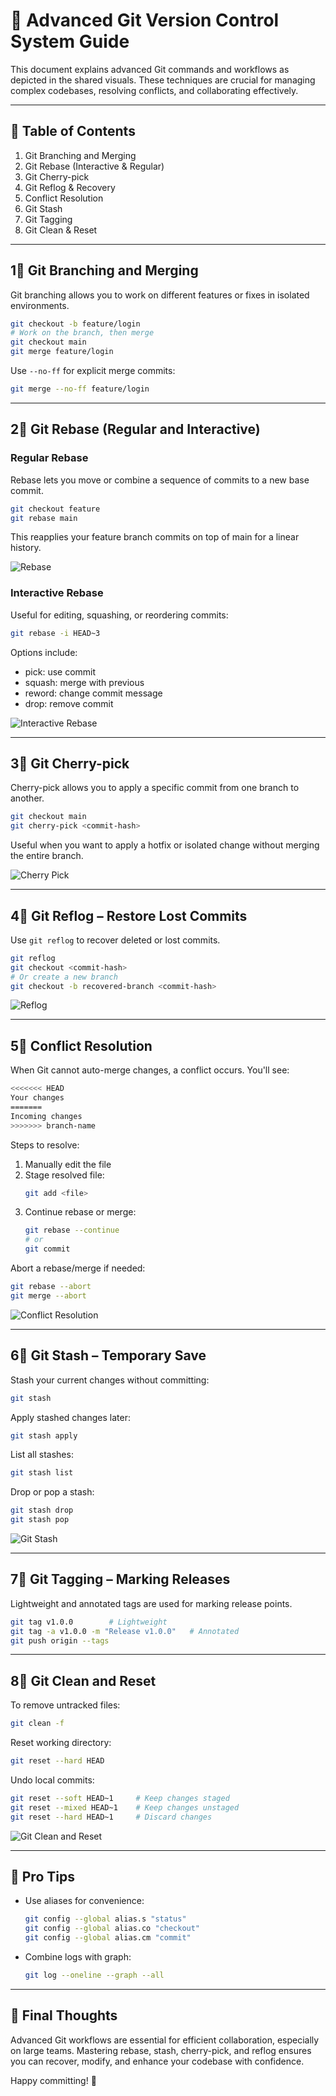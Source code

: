 # 🚀 Advanced Git Version Control System Guide

This document explains advanced Git commands and workflows as depicted in the shared visuals. These techniques are crucial for managing complex codebases, resolving conflicts, and collaborating effectively.

---

## 📂 Table of Contents

1. Git Branching and Merging
2. Git Rebase (Interactive & Regular)
3. Git Cherry-pick
4. Git Reflog & Recovery
5. Conflict Resolution
6. Git Stash
7. Git Tagging
8. Git Clean & Reset

---

## 1⃣ Git Branching and Merging

Git branching allows you to work on different features or fixes in isolated environments.

```bash
git checkout -b feature/login
# Work on the branch, then merge
git checkout main
git merge feature/login
```

Use `--no-ff` for explicit merge commits:

```bash
git merge --no-ff feature/login
```

<!-- No image provided for this section -->

---

## 2⃣ Git Rebase (Regular and Interactive)

### Regular Rebase

Rebase lets you move or combine a sequence of commits to a new base commit.

```bash
git checkout feature
git rebase main
```

This reapplies your feature branch commits on top of main for a linear history.

![Rebase](https://github.com/user-attachments/assets/ef153459-67d4-4430-91bc-10a581f57d1b)

### Interactive Rebase

Useful for editing, squashing, or reordering commits:

```bash
git rebase -i HEAD~3
```

Options include:
- pick: use commit
- squash: merge with previous
- reword: change commit message
- drop: remove commit

![Interactive Rebase](https://github.com/user-attachments/assets/715b1a73-3288-453b-a612-2da916abc375)

---

## 3⃣ Git Cherry-pick

Cherry-pick allows you to apply a specific commit from one branch to another.

```bash
git checkout main
git cherry-pick <commit-hash>
```

Useful when you want to apply a hotfix or isolated change without merging the entire branch.

![Cherry Pick](https://github.com/user-attachments/assets/1355085c-6d91-41f0-b341-a959726295bc)

---

## 4⃣ Git Reflog – Restore Lost Commits

Use `git reflog` to recover deleted or lost commits.

```bash
git reflog
git checkout <commit-hash>
# Or create a new branch
git checkout -b recovered-branch <commit-hash>
```

![Reflog](https://github.com/user-attachments/assets/f6f270c2-69e0-47e3-b9d4-2d45ad05a08e)

---

## 5⃣ Conflict Resolution

When Git cannot auto-merge changes, a conflict occurs. You'll see:

```bash
<<<<<<< HEAD
Your changes
=======
Incoming changes
>>>>>>> branch-name
```

Steps to resolve:

1. Manually edit the file
2. Stage resolved file:
   ```bash
   git add <file>
   ```
3. Continue rebase or merge:
   ```bash
   git rebase --continue
   # or
   git commit
   ```

Abort a rebase/merge if needed:

```bash
git rebase --abort
git merge --abort
```

![Conflict Resolution](https://github.com/user-attachments/assets/73166094-8dfb-4609-9075-702b82c3de1a)

---

## 6⃣ Git Stash – Temporary Save

Stash your current changes without committing:

```bash
git stash
```

Apply stashed changes later:

```bash
git stash apply
```

List all stashes:

```bash
git stash list
```

Drop or pop a stash:

```bash
git stash drop
git stash pop
```

![Git Stash](https://github.com/user-attachments/assets/eddfe452-1016-40bc-a112-b7893857edff)

---

## 7⃣ Git Tagging – Marking Releases

Lightweight and annotated tags are used for marking release points.

```bash
git tag v1.0.0        # Lightweight
git tag -a v1.0.0 -m "Release v1.0.0"   # Annotated
git push origin --tags
```

<!-- No image provided for this section -->

---

## 8⃣ Git Clean and Reset

To remove untracked files:

```bash
git clean -f
```

Reset working directory:

```bash
git reset --hard HEAD
```

Undo local commits:

```bash
git reset --soft HEAD~1     # Keep changes staged
git reset --mixed HEAD~1    # Keep changes unstaged
git reset --hard HEAD~1     # Discard changes
```

![Git Clean and Reset](https://github.com/user-attachments/assets/2c076dd3-94ac-4d3b-bef5-7996329aa5a5)

---

## 🧠 Pro Tips

- Use aliases for convenience:
  ```bash
  git config --global alias.s "status"
  git config --global alias.co "checkout"
  git config --global alias.cm "commit"
  ```

- Combine logs with graph:
  ```bash
  git log --oneline --graph --all
  ```

---

## 📌 Final Thoughts

Advanced Git workflows are essential for efficient collaboration, especially on large teams. Mastering rebase, stash, cherry-pick, and reflog ensures you can recover, modify, and enhance your codebase with confidence.

Happy committing! 🚀
